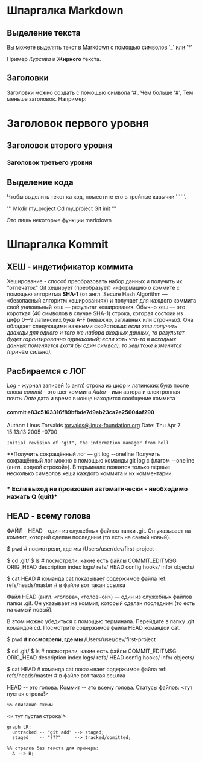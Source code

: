 # Шпаргалка Markdown

## Выделение текста

Вы можете выделять текст в Markdown с помощью символов '_' или '*'

Пример _Курсива_ и **Жирного** текста.

## Заголовки

Заголовки можно создать с помощью символа '#'. Чем больше '#', Тем меньше заголовок. Например:

# Заголовок первого уровня
## Заголовок второго уровня
### Заголовок третьего уровня

## Выделение кода 

Чтобы выделить текст ка код, поместите его в тройные кавычки ''''''.

'''
Mkdir my_project
Cd my_project
Git init
'''

Это лишь некоторые функции markdown



# Шпаргалка **Kommit**

## ХЕШ - индетификатор коммита
Хеширование - способ преобразовать набор данных и получить их "отпечаток" 
Git хеширует (преобразует) информацию о коммите с помощью алгоритма **SHA-1** (от англ. Secure Hash Algorithm — «безопасный алгоритм хеширования») и получает для каждого коммита свой уникальный хеш — результат хеширования.
    Обычно хеш — это короткая (40 символов в случае SHA-1) строка, которая состоии из цифр 0—9 латинских букв A-F (неважно, заглавных или строчных). Она обладает следующими важными свойствами:
_если хеш получить дважды для одного и того же набора входных данных, то результат будет гарантированно одинаковый;_
_если хоть что-то в исходных данных поменяется (хотя бы один символ), то хеш тоже изменится (причём сильно)._


## Расбираемся с **ЛОГ**

*Log* -  журнал записей (с англ)
строка из цифр и латинских букв после слова _commit_ - это шег коммита
_Autor_ - имя автора и электронная почты
_Date_ дата и время
в конце находится сообщение коммита

#### commit e83c5163316f89bfbde7d9ab23ca2e25604af290
Author: Linus Torvalds <torvalds@linux-foundation.org>
Date:   Thu Apr 7 15:13:13 2005 -0700

    Initial revision of "git", the information manager from hell
**Получить сокращённый лог — git log --oneline
Получить сокращённый лог можно с помощью команды git log с флагом --oneline (англ. «одной строкой»). В терминале появятся только первые несколько символов хеша каждого коммита и их комментарии.
### * Если выход не произошел автоматически - необходимо нажать Q (quit)* 

## HEAD -  всему голова

ФАЙЛ - HEAD - один из служебных файлов папки .git. Он указывает на коммит, который сделан последним (то есть на самый новый).

$ pwd # посмотрели, где мы
/Users/user/dev/first-project

$ cd .git/
$ ls # посмотрели, какие есть файлы
COMMIT_EDITMSG  ORIG_HEAD  description  index  logs/     refs/
HEAD            config     hooks/       info/  objects/

$ cat HEAD # команда cat показывает содержимое файла
ref: refs/heads/master # в файле вот такая ссылка 


Файл HEAD (англ. «голова», «головной») — один из служебных файлов папки .git. Он указывает на коммит, который сделан последним (то есть на самый новый).

В этом можно убедиться с помощью терминала. Перейдите в папку .git командой cd. Посмотрите содержимое файла HEAD командой cat.

$ pwd **# посмотрели, где мы**
/Users/user/dev/first-project

$ cd .git/
$ ls # посмотрели, какие есть файлы
COMMIT_EDITMSG  ORIG_HEAD  description  index  logs/     refs/
HEAD            config     hooks/       info/  objects/

$ cat HEAD # команда cat показывает содержимое файла
ref: refs/heads/master # в файле вот такая ссылка 



HEAD -- это голова.
Коммит -- это всему голова.
Статусы файлов:
<тут пустая строка!>

```mermaid
%% описание схемы
```
<и тут пустая строка!>


```mermaid
graph LR;
  untracked -- "git add" --> staged;
  staged    -- "???"     --> tracked/comitted;

%% стрелка без текста для примера: 
  A --> B;
```
